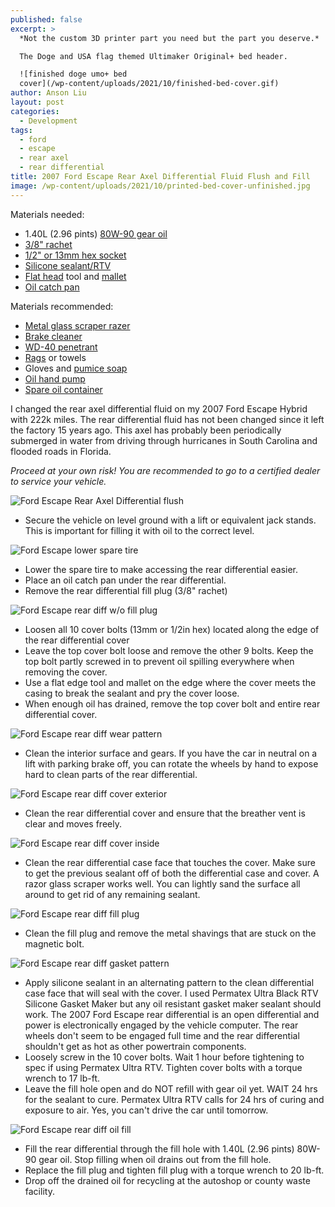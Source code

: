 ```yaml
---
published: false
excerpt: >
  *Not the custom 3D printer part you need but the part you deserve.*

  The Doge and USA flag themed Ultimaker Original+ bed header. 

  ![finished doge umo+ bed
  cover](/wp-content/uploads/2021/10/finished-bed-cover.gif)
author: Anson Liu
layout: post
categories:
  - Development
tags:
  - ford
  - escape
  - rear axel
  - rear differential
title: 2007 Ford Escape Rear Axel Differential Fluid Flush and Fill
image: /wp-content/uploads/2021/10/printed-bed-cover-unfinished.jpg
---
```


Materials needed: 
- 1.40L (2.96 pints) [80W-90 gear oil](https://www.amazon.com/Valvoline-773732-High-Performance-gallon/dp/B000CQ6L7I)
- [3/8" rachet](https://www.amazon.com/CRAFTSMAN-Ratchet-Wrench-72-Tooth-CMMT81748/dp/B07QK9YS8G/ref=sxin_15_ac_d_bv?ac_md=2-1-QmV0d2VlbiAkMjAgYW5kICQyNQ%3D%3D-ac_d_bv_bv_bv&cv_ct_cx=3%2F8+ratchet&keywords=3%2F8+ratchet&pd_rd_i=B07QK9YS8G&pd_rd_r=7d58f6e2-a37c-4bee-88a9-89f19b2d9b71&pd_rd_w=Z4z2n&pd_rd_wg=c8PpW&pf_rd_p=148e9898-1bed-4a70-9840-46f32e4185bd&pf_rd_r=T1YY0YXR492WQASE2H1K&psc=1&qid=1638898272&sr=1-2-f4ff053e-b1e8-4d31-8f95-56d755c862ba)
- [1/2" or 13mm hex socket](https://www.amazon.com/CRAFTSMAN-Socket-6-Point-11-Piece-CMMT12044/dp/B07QL3DMT4/ref=sr_1_21?keywords=3%2F8+Drive+Sockets&qid=1638898108&sr=8-21)
- [Silicone sealant/RTV](https://www.amazon.com/Permatex-82180-Maximum-Resistance-Silicone/dp/B0002UEN1U/ref=sr_1_1?keywords=rtv+ultra+black&qid=1638898008&sr=8-1)
- [Flat head](https://www.amazon.com/CRAFTSMAN-Screwdriver-Set-5-Piece-CMHT65050/dp/B07S8YTC8K/ref=sr_1_1?keywords=screw+driver&qid=1638898521&s=automotive&sr=1-1) tool and [mallet](https://www.amazon.com/TEKTON-30603-Fiberglass-Handle-16-Ounce/dp/B00KX4KB5M/ref=sr_1_3?keywords=mallet&qid=1638898547&sr=8-3)
- [Oil catch pan](https://www.amazon.com/WirthCo-32953-Funnel-Coolant-Handles/dp/B009KVSYOE/ref=sr_1_43?keywords=Oil+Drain+Pans&qid=1638897507&sr=8-43)

Materials recommended:
- [Metal glass scraper razer](https://www.amazon.com/Razor-Blade-Scraper-Cooktop-Replaceable/dp/B07HPFGQ2G/ref=sr_1_3?keywords=glass+scrape&qid=1638897987&sr=8-3)
- [Brake cleaner](https://www.amazon.com/CRC-05084-BRAKLEEN-Brake-Cleaner-Non-Chlorinated-14/dp/B000BXKZUQ/ref=sr_1_8?keywords=brake+cleaner+non+chlorinated&qid=1638897623&sr=8-8)
- [WD-40 penetrant](https://www.amazon.com/WD-40-Multi-Use-Product-Smart-Straw-Sprays/dp/B084VNWM3J)
- [Rags](https://www.amazon.com/Buffalo-Industries-10524-Recycled-T-Shirt/dp/B002IV89UW/ref=sr_1_23?keywords=rags&qid=1638898613&sr=8-23) or towels
- Gloves and [pumice soap](https://www.amazon.com/Cleaner-Non-Drying-Heavy-Duty-Squeeze-Bottles/dp/B019666VXI/ref=sr_1_9?keywords=supro+max&qid=1638897896&s=industrial&sr=1-9)
- [Oil hand pump](https://www.amazon.com/Slippery-Pete-Fluid-Quart-Bottles/dp/B07CX4XKFH/ref=sr_1_5?keywords=oil+hand+pump&qid=1638897934&sr=8-5)
- [Spare oil container](https://www.amazon.com/Hopkins-11849-FloTool-Dispos-Oil-Recycle/dp/B0014FKI1Q/ref=sr_1_4?crid=1Q3YWGJEK7YPV&keywords=oil+container+automotive&qid=1638898590&sprefix=oil+container+%2Caps%2C168&sr=8-4)

I changed the rear axel differential fluid on my 2007 Ford Escape Hybrid with 222k miles. The rear differential fluid has not been changed since it left the factory 15 years ago. This axel has probably been periodically submerged in water from driving through hurricanes in South Carolina and flooded roads in Florida. 

*Proceed at your own risk! You are recommended to go to a certified dealer to service your vehicle.*

![Ford Escape Rear Axel Differential flush](/wp-content/uploads/2021/11/2007-ford-escape-rear-diff-setup.jpg)

- Secure the vehicle on level ground with a lift or equivalent jack stands. This is important for filling it with oil to the correct level. 

![Ford Escape lower spare tire](/wp-content/uploads/2021/11/2007-ford-escape-rear-diff-lower-spare-tire.jpg)

- Lower the spare tire to make accessing the rear differential easier.
- Place an oil catch pan under the rear differential.
- Remove the rear differential fill plug (3/8" rachet)

![Ford Escape rear diff w/o fill plug](/wp-content/uploads/2021/11/2007-ford-escape-rear-diff-cover-install.jpg)

- Loosen all 10 cover bolts (13mm or 1/2in hex) located along the edge of the rear differential cover
- Leave the top cover bolt loose and remove the other 9 bolts. Keep the top bolt partly screwed in to prevent oil spilling everywhere when removing the cover.
- Use a flat edge tool and mallet on the edge where the cover meets the casing to break the sealant and pry the cover loose. 
- When enough oil has drained, remove the top cover bolt and entire rear differential cover.

![Ford Escape rear diff wear pattern](/wp-content/uploads/2021/11/2007-ford-escape-rear-diff-wear-pattern.jpg)

- Clean the interior surface and gears. If you have the car in neutral on a lift with parking brake off, you can rotate the wheels by hand to expose hard to clean parts of the rear differential.

![Ford Escape rear diff cover exterior](/wp-content/uploads/2021/11/2007-ford-escape-hybrid-rear-diff-cover-outside-before-after.jpg)

- Clean the rear differential cover and ensure that the breather vent is clear and moves freely. 

![Ford Escape rear diff cover inside](/wp-content/uploads/2021/11/2007-ford-escape-hybrid-rear-diff-cover-inside-before-after.jpg)

- Clean the rear differential case face that touches the cover. Make sure to get the previous sealant off of both the differential case and cover. A razor glass scraper works well. You can lightly sand the surface all around to get rid of any remaining sealant.

![Ford Escape rear diff fill plug](/wp-content/uploads/2021/11/2007-ford-escape-hybrid-rear-diff-fill-plug-before-after.jpg)

- Clean the fill plug and remove the metal shavings that are stuck on the magnetic bolt. 

![Ford Escape rear diff gasket pattern](/wp-content/uploads/2021/11/2007-ford-escape-rear-diff-gasket.jpg)

- Apply silicone sealant in an alternating pattern to the clean differential case face that will seal with the cover. I used Permatex Ultra Black RTV Silicone Gasket Maker but any oil resistant gasket maker sealant should work. The 2007 Ford Escape rear differential is an open differential and power is electronically engaged by the vehicle computer. The rear wheels don't seem to be engaged full time and the rear differential shouldn't get as hot as other powertrain components. 
- Loosely screw in the 10 cover bolts. Wait 1 hour before tightening to spec if using Permatex Ultra RTV. Tighten cover bolts with a torque wrench to 17 lb-ft.
- Leave the fill hole open and do NOT refill with gear oil yet. WAIT 24 hrs for the sealant to cure. Permatex Ultra RTV calls for 24 hrs of curing and exposure to air. Yes, you can't drive the car until tomorrow. 

![Ford Escape rear diff oil fill](/wp-content/uploads/2021/11/2007-ford-escape-hybrid-rear-diff-oil-fill.jpg)

- Fill the rear differential through the fill hole with 1.40L (2.96 pints) 80W-90 gear oil. Stop filling when oil drains out from the fill hole. 
- Replace the fill plug and tighten fill plug with a torque wrench to 20 lb-ft.
- Drop off the drained oil for recycling at the autoshop or county waste facility. 